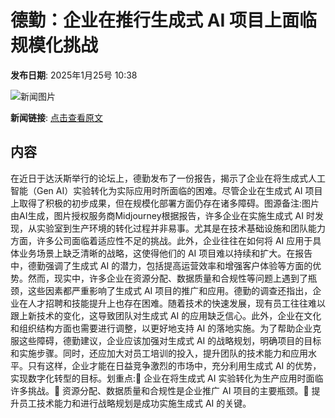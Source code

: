 # ​德勤：企业在推行生成式 AI 项目上面临规模化挑战

**发布日期**: 2025年1月25号 10:38

![新闻图片](https://pic.chinaz.com/picmap/202305091141375815_6.jpg)

**新闻链接**: [点击查看原文](https://www.aibase.com/zh/news/15015)

## 内容

在近日于达沃斯举行的论坛上，德勤发布了一份报告，揭示了企业在将生成式人工智能（Gen AI）实验转化为实际应用时所面临的困难。尽管企业在生成式 AI 项目上取得了积极的初步成果，但在规模化部署方面仍存在诸多障碍。图源备注:图片由AI生成，图片授权服务商Midjourney根据报告，许多企业在实施生成式 AI 时发现，从实验室到生产环境的转化过程并非易事。尤其是在技术基础设施和团队能力方面，许多公司面临着适应性不足的挑战。此外，企业往往在如何将 AI 应用于具体业务场景上缺乏清晰的战略，这使得他们的 AI 项目难以持续和扩大。在报告中，德勤强调了生成式 AI 的潜力，包括提高运营效率和增强客户体验等方面的优势。然而，现实中，许多企业在资源分配、数据质量和合规性等问题上遇到了瓶颈，这些因素都严重影响了生成式 AI 项目的推广和应用。德勤的调查还指出，企业在人才招聘和技能提升上也存在困难。随着技术的快速发展，现有员工往往难以跟上新技术的变化，这导致团队对生成式 AI 的应用缺乏信心。此外，企业在文化和组织结构方面也需要进行调整，以更好地支持 AI 的落地实施。为了帮助企业克服这些障碍，德勤建议，企业应该加强对生成式 AI 的战略规划，明确项目的目标和实施步骤。同时，还应加大对员工培训的投入，提升团队的技术能力和应用水平。只有这样，企业才能在日益竞争激烈的市场中，充分利用生成式 AI 的优势，实现数字化转型的目标。划重点:🌟 企业在将生成式 AI 实验转化为生产应用时面临许多挑战。🚀 资源分配、数据质量和合规性是企业推广 AI 项目的主要瓶颈。👥 提升员工技术能力和进行战略规划是成功实施生成式 AI 的关键。
